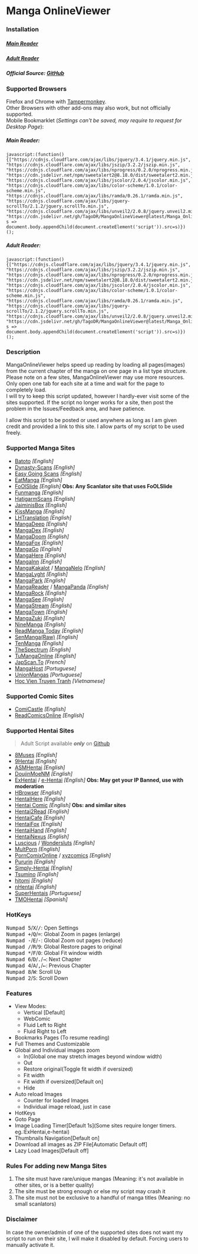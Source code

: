 # Manga OnlineViewer  
### Installation

##### [Main Reader](https://github.com/TagoDR/MangaOnlineViewer/raw/master/Manga_OnlineViewer.user.js)  
##### [Adult Reader](https://github.com/TagoDR/MangaOnlineViewer/raw/master/Manga_OnlineViewer_Adult.user.js)
##### Official Source: [GitHub](https://github.com/TagoDR/MangaOnlineViewer)  

### Supported Browsers  
Firefox and Chrome with [Tampermonkey](https://tampermonkey.net/).  
Other Browsers with other add-ons may also work, but not officially supported.  
Mobile Bookmarklet (*Settings can't be saved, may require to request for Desktop Page*):  
##### Main Reader:
```
javascript:(function(){["https://cdnjs.cloudflare.com/ajax/libs/jquery/3.4.1/jquery.min.js", "https://cdnjs.cloudflare.com/ajax/libs/jszip/3.2.2/jszip.min.js", "https://cdnjs.cloudflare.com/ajax/libs/nprogress/0.2.0/nprogress.min.js", "https://cdn.jsdelivr.net/npm/sweetalert2@8.18.0/dist/sweetalert2.min.js", "https://cdnjs.cloudflare.com/ajax/libs/jscolor/2.0.4/jscolor.min.js", "https://cdnjs.cloudflare.com/ajax/libs/color-scheme/1.0.1/color-scheme.min.js", "https://cdnjs.cloudflare.com/ajax/libs/ramda/0.26.1/ramda.min.js", "https://cdnjs.cloudflare.com/ajax/libs/jquery-scrollTo/2.1.2/jquery.scrollTo.min.js", "https://cdnjs.cloudflare.com/ajax/libs/unveil2/2.0.8/jquery.unveil2.min.js", "https://cdn.jsdelivr.net/gh/TagoDR/MangaOnlineViewer@latest/Manga_OnlineViewer.user.min.js"].map( s => document.body.appendChild(document.createElement('script')).src=s)})();
```
##### Adult Reader:
```
javascript:(function(){["https://cdnjs.cloudflare.com/ajax/libs/jquery/3.4.1/jquery.min.js", "https://cdnjs.cloudflare.com/ajax/libs/jszip/3.2.2/jszip.min.js", "https://cdnjs.cloudflare.com/ajax/libs/nprogress/0.2.0/nprogress.min.js", "https://cdn.jsdelivr.net/npm/sweetalert2@8.18.0/dist/sweetalert2.min.js", "https://cdnjs.cloudflare.com/ajax/libs/jscolor/2.0.4/jscolor.min.js", "https://cdnjs.cloudflare.com/ajax/libs/color-scheme/1.0.1/color-scheme.min.js", "https://cdnjs.cloudflare.com/ajax/libs/ramda/0.26.1/ramda.min.js", "https://cdnjs.cloudflare.com/ajax/libs/jquery-scrollTo/2.1.2/jquery.scrollTo.min.js", "https://cdnjs.cloudflare.com/ajax/libs/unveil2/2.0.8/jquery.unveil2.min.js", "https://cdn.jsdelivr.net/gh/TagoDR/MangaOnlineViewer@latest/Manga_OnlineViewer_Adult.user.min.js"].map( s => document.body.appendChild(document.createElement('script')).src=s)})();
```

### Description  
MangaOnlineViewer helps speed up reading by loading all pages(images) from the current chapter of the manga on one page in a list type structure.  
Please note on a few sites, MangaOnlineViewer may use more resources. Only open one tab for each site at a time and wait for the page to completely load.  
I will try to keep this script updated, however I hardly-ever visit some of the sites supported. If the script no longer works for a site, then post the problem in the Issues/Feedback area, and have patience.  

I allow this script to be posted or used anywhere as long as I am given credit and provided a link to this site. I allow parts of my script to be used freely.

### Supported Manga Sites  
- [Batoto](http://bato.to/) _[English]_
- [Dynasty-Scans](https://dynasty-scans.com/) _[English]_
- [Easy Going Scans](http://read.egscans.com/) _[English]_
- [EatManga](http://eatmanga.me/) _[English]_
- [FoOlSlide]() _[English]_ **Obs: Any Scanlator site that uses FoOLSlide**
- [Funmanga](http://funmanga.com/) _[English]_
- [HatigarmScans](https://www.hatigarmscans.net//) _[English]_
- [JaiminisBox](https://jaiminisbox.com/) _[English]_
- [KissManga](http://kissmanga.com/) _[English]_
- [LHTranslation](http://lhtranslation.net/) _[English]_
- [MangaDeep](http://mangadeep.com/) _[English]_
- [MangaDex](https://mangadex.org/) _[English]_
- [MangaDoom](https://mngdoom.com/) _[English]_
- [MangaFox](http://fanfox.net/) _[English]_
- [MangaGo](http://www.mangago.me/) _[English]_
- [MangaHere](http://www.mangahere.cc/) _[English]_
- [MangaInn](http://www.mangainn.net/) _[English]_
- [MangaKakalot](https://mangakakalot.com/page) / [MangaNelo](http://www.manganelo.com/) _[English]_
- [MangaLyght](http://manga.lyght.net/) _[English]_
- [MangaPark](http://mangapark.net/) _[English]_
- [MangaReader](http://www.mangareader.net/) / [MangaPanda](http://www.mangapanda.com/) _[English]_
- [MangaRock](https://mangarock.com/) _[English]_
- [MangaSee](https://mangaseeonline.us/) _[English]_
- [MangaStream](http://mangastream.com/) _[English]_
- [MangaTown](http://www.mangatown.com/) _[English]_
- [MangaZuki](https://www.mangazuki.online/) _[English]_
- [NineManga](http://ninemanga.com/) _[English]_
- [ReadManga Today](http://www.readmng.com/) _[English]_
- [SenManga(Raw)](http://raw.senmanga.com/) _[English]_
- [TenManga](http://www.tenmanga.com/) _[English]_
- [TheSpectrum](http://www.thespectrum.net/) _[English]_
- [TuMangaOnline](https://tmofans.com/) _[English]_
- [JapScan.To](https://www.japscan.to/) _[French]_
- [MangaHost](https://mangahost.net/) _[Portuguese]_
- [UnionMangas](http://unionmangas.net/) _[Portuguese]_
- [Hoc Vien Truyen Tranh](http://hocvientruyentranh.com/) _[Vietnamese]_

### Supported Comic Sites  
- [ComiCastle](http://www.comicastle.org/) _[English]_
- [ReadComicsOnline](http://readcomicsonline.ru/) _[English]_

### Supported Hentai Sites  
> Adult Script available **_only_** on [Github](https://github.com/TagoDR/MangaOnlineViewer)
- [8Muses](https://www.8muses.com/) _[English]_
- [9Hentai](https://9hentai.com) _[English]_
- [ASMHentai](https://asmhentai.com/) _[English]_
- [DoujinMoeNM](https://doujins.com/) _[English]_
- [ExHentai](https://exhentai.org/) / [e-Hentai](https://e-hentai.org/) _[English]_ **Obs: May get your IP Banned, use with moderation**
- [HBrowser](http://www.hbrowse.com/) _[English]_
- [HentaIHere](https://www.hentaihere.com/) _[English]_
- [Hentai Comic](https://hentai-comic.com/) _[English]_ **Obs: and similar sites**
- [Hentai2Read](http://hentai2read.com/) _[English]_
- [HentaiCafe](https://hentai.cafe) _[English]_
- [HentaiFox](http://www.hentaifox.com/) _[English]_
- [HentaiHand](https://hentaihand.com/) _[English]_
- [HentaiNexus](https://hentainexus.com/) _[English]_
- [Luscious](https://luscious.net/) / [Wondersluts](https://www.wondersluts.com/) _[English]_
- [MultPorn](https://multporn.net/) _[English]_
- [PornComixOnline](https://www.porncomixonline.net) / [xyzcomics](http://xyzcomics.com/) _[English]_
- [Pururin](http://pururin.io/) _[English]_
- [Simply-Hentai](http://simply-hentai.com/) _[English]_
- [Tsumino](http://tsumino.com/) _[English]_
- [hitomi](https://hitomi.la/) _[English]_
- [nHentai](https://nhentai.net/) _[English]_
- [SuperHentais](http://www.superhentais.com/) _[Portuguese]_
- [TMOHentai](http://tmohentai.com/) _[Spanish]_

### HotKeys  
<kbd class='dark'>Numpad 5</kbd>/<kbd class='dark'>X</kbd>/<kbd class='dark'>/</kbd>: Open Settings  
<kbd class='dark'>Numpad +</kbd>/<kbd class='dark'>Q</kbd>/<kbd class='dark'>=</kbd>: Global Zoom in pages (enlarge)  
<kbd class='dark'>Numpad -</kbd>/<kbd class='dark'>E</kbd>/<kbd class='dark'>-</kbd>: Global Zoom out pages (reduce)  
<kbd class='dark'>Numpad /</kbd>/<kbd class='dark'>R</kbd>/<kbd class='dark'>9</kbd>: Global Restore pages to original  
<kbd class='dark'>Numpad *</kbd>/<kbd class='dark'>F</kbd>/<kbd class='dark'>0</kbd>: Global Fit window width  
<kbd class='dark'>Numpad 6</kbd>/<kbd class='dark'>D</kbd>/<kbd class='dark'>.</kbd>/<kbd class="dark">→</kbd>: Next Chapter  
<kbd class='dark'>Numpad 4</kbd>/<kbd class='dark'>A</kbd>/<kbd class='dark'>,</kbd>/<kbd class="dark">←</kbd>: Previous Chapter  
<kbd class='dark'>Numpad 8</kbd>/<kbd class='dark'>W</kbd>: Scroll Up  
<kbd class='dark'>Numpad 2</kbd>/<kbd class='dark'>S</kbd>: Scroll Down  

### Features  
- View Modes:
  - Vertical [Default]
  - WebComic
  - Fluid Left to Right
  - Fluid Right to Left
- Bookmarks Pages (To resume reading)
- Full Themes and Customizable
- Global and Individual images zoom
  - In(Global one may stretch images beyond window width)
  - Out
  - Restore original(Toggle fit width if oversized)
  - Fit width
  - Fit width if oversized[Default on]
  - Hide
- Auto reload Images
  - Counter for loaded Images
  - Individual image reload, just in case
- HotKeys
- Goto Page
- Image Loading Timer[Default 1s](Some sites require longer timers. eg.:ExHentai,e-hentai)
- Thumbnails Navigation[Default on]
- Download all images as ZIP File[Automatic Default off]
- Lazy Load Images[Default off]

### Rules For adding new Manga Sites  
1. The site must have rare/unique mangas (Meaning: it's not available in other sites, or is a
 better quality)
2. The site must be strong enough or else my script may crash it
3. The site must not be exclusive to a handful of manga titles (Meaning: no small scanlators)

### Disclaimer  
In case the owner/admin of one of the supported sites does not want my script to run on their site, I will make it disabled by default. Forcing users to manually activate it.
